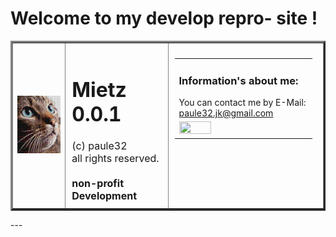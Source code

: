# Welcome to my develop repro- site !
<table border="3">
<tr>
  <td><img src="img/mietz.png"></img></td>
  <td style="padding:10px; font-size:12pt" valign="top">
    <h1>Mietz 0.0.1</h1>
    (c) paule32<br>
    all rights reserved.<br><br>
    <b>non-profit Development</b>
  </td>
  <td width="50%" valign="top" rowspan="4" style="padding:10px;">
    <table border="0">
    <tr>
      <td style="padding-right:10px;" valign="top">
        <h3>Information's about me:</h3>
        You can contact me by E-Mail:<br>
        <a href="mailto:paule32.jk@gmail.com">paule32.jk@gmail.com</a>
      </td>
    </tr>
    <tr>
      <td>
        <img width="50%" height="50%" src="https://github.com/paule32/HelpNDocTools/blob/main/src/img/SPD.png"></img>
      </td>
    </tr>
    </table>
  </td>
</tr>
</table>
---
